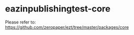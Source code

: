 # eazinpublishingtest-core

Please refer to:
https://github.com/zeropaper/ezt/tree/master/packages/core